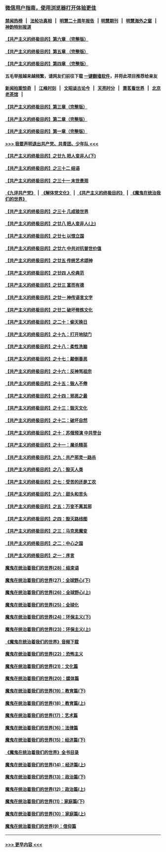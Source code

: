 ### [微信用户指南，使用浏览器打开体验更佳](https://github.com/gfw-breaker/banned-news1/blob/master/indexes/wechat-guide.md?t=0)
#### [禁闻热榜](热点新闻.md?t=0)  &nbsp;&nbsp;|&nbsp;&nbsp; [法轮功真相](https://github.com/gfw-breaker/truth/blob/master/README.md?t=0) &nbsp;&nbsp;|&nbsp;&nbsp; [明慧二十周年报告](https://github.com/gfw-breaker/mh-reports/blob/master/README.md?t=0) &nbsp;&nbsp;|&nbsp;&nbsp;[明慧期刊](https://github.com/gfw-breaker/mh-qikan) &nbsp;&nbsp;|&nbsp;&nbsp; [明慧海外之窗](https://github.com/gfw-breaker/mh-news/blob/master/README.md?t=0) &nbsp;&nbsp;|&nbsp;&nbsp; [神韵特别报道](https://github.com/gfw-breaker/mh-news/blob/master/shenyun.md?t=0)
#### [【共产主义的终极目的】第六章 （完整版）](../pages/nsc422/n11428913.md?t=02070755) 
#### [【共产主义的终极目的】第五章 （完整版）](../pages/nsc422/n11428912.md?t=02070755) 
#### [【共产主义的终极目的】第四章 （完整版）](../pages/nsc422/n11428907.md?t=02070755) 
#### 五毛举报越来越频繁，请网友们前往下载 [一键翻墙软件](https://github.com/gfw-breaker/ssr-accounts)，并将此项目推荐给亲友
#### [新闻拍案惊奇](https://github.com/gfw-breaker/banned-news1/blob/master/pages/link4.md) &nbsp;&nbsp;|&nbsp;&nbsp; [江峰时刻](https://github.com/gfw-breaker/banned-news1/blob/master/pages/link4.md) &nbsp;&nbsp;|&nbsp;&nbsp; [文昭谈古论今](https://github.com/gfw-breaker/banned-news1/blob/master/pages/link4.md) &nbsp;&nbsp;|&nbsp;&nbsp; [天亮时分](https://github.com/gfw-breaker/banned-news1/blob/master/pages/link4.md) &nbsp;&nbsp;|&nbsp;&nbsp; [萧茗看世界](https://github.com/gfw-breaker/banned-news1/blob/master/pages/link4.md) &nbsp;&nbsp;|&nbsp;&nbsp; [北京老茶馆](https://github.com/gfw-breaker/banned-news1/blob/master/pages/link4.md) &nbsp;&nbsp;|&nbsp;&nbsp; 
#### [【共产主义的终极目的】第三章（完整版）](../pages/nsc422/n11428848.md?t=02070755) 
#### [【共产主义的终极目的】第二章（完整版）](../pages/nsc422/n11428831.md?t=02070755) 
#### [【共产主义的终极目的】第一章（完整版）](../pages/nsc422/n11417651.md?t=02070755) 
#### [>>> 我要声明退出共产党、共青团、少年队 <<<](https://github.com/begood0513/goodnews/blob/master/quit/letter.md) 
#### [【共产主义的终极目的】之廿九 把人变非人(下)](../pages/nsc422/n11344140.md?t=02070755) 
#### [【共产主义的终极目的】之三十二 结语](../pages/nsc422/n11360535.md?t=02070755) 
#### [【共产主义的终极目的】之三十一 末世景观](../pages/nsc422/n11351129.md?t=02070755) 
#### [《九评共产党》](https://github.com/begood0513/9ping.md/blob/master/README.md) &nbsp;|&nbsp; [《解体党文化》](../../../../jtdwh.md/blob/master/README.md)  &nbsp;|&nbsp; [《共产主义的终极目的》](../../../../gczydzjmd.md/blob/master/README.md) &nbsp;|&nbsp; [《魔鬼在统治我们的世界》](../../../../mgztzwmdsj.md/blob/master/README.md) 
#### [【共产主义的终极目的】之三十 几成狼世界](../pages/nsc422/n11348280.md?t=02070755) 
#### [【共产主义的终极目的】之廿八 把人变非人(上)](../pages/nsc422/n11340492.md?t=02070755) 
#### [【共产主义的终极目的】之廿七 以恨立国](../pages/nsc422/n11336944.md?t=02070755) 
#### [【共产主义的终极目的】之廿六 中共对抗普世价值](../pages/nsc422/n11324785.md?t=02070755) 
#### [【共产主义的终极目的】之廿五 传统艺术颂神](../pages/nsc422/n11296396.md?t=02070755) 
#### [【共产主义的终极目的】之廿四 人伦典范](../pages/nsc422/n11296397.md?t=02070755) 
#### [【共产主义的终极目的】之廿三 富而有德](../pages/nsc422/n11283598.md?t=02070755) 
#### [【共产主义的终极目的】之廿一 神传语言文字](../pages/nsc422/n11263265.md?t=02070755) 
#### [【共产主义的终极目的】之廿二 破坏修炼文化](../pages/nsc422/n11245728.md?t=02070755) 
#### [【共产主义的终极目的】之二十：偷天换日](../pages/nsc422/n11238846.md?t=02070755) 
#### [【共产主义的终极目的】之十九：打开地狱门](../pages/nsc422/n11206376.md?t=02070755) 
#### [【共产主义的终极目的】之十八：柔性洗脑](../pages/nsc422/n11199994.md?t=02070755) 
#### [【共产主义的终极目的】之十七：颠倒善恶](../pages/nsc422/n11179782.md?t=02070755) 
#### [【共产主义的终极目的】之十六：反神骂祖宗](../pages/nsc422/n11166798.md?t=02070755) 
#### [【共产主义的终极目的】之十五：毁人不倦](../pages/nsc422/n11166792.md?t=02070755) 
#### [【共产主义的终极目的】之十四：邪恶之最](../pages/nsc422/n11150249.md?t=02070755) 
#### [【共产主义的终极目的】之十三：毁灭文化](../pages/nsc422/n11135227.md?t=02070755) 
#### [【共产主义的终极目的】之十二：破坏自然](../pages/nsc422/n11135214.md?t=02070755) 
#### [【共产主义的终极目的】之十：苏俄预演 中共登台](../pages/nsc422/n11118424.md?t=02070755) 
#### [【共产主义的终极目的】之十一：屠杀精英](../pages/nsc422/n11118442.md?t=02070755) 
#### [【共产主义的终极目的】之九：共产邪灵一路杀](../pages/nsc422/n11114139.md?t=02070755) 
#### [【共产主义的终极目的】之八：毁灭人类](../pages/nsc422/n11108503.md?t=02070755) 
#### [【共产主义的终极目的】之七：受苦的还是工农](../pages/nsc422/n11101809.md?t=02070755) 
#### [【共产主义的终极目的】之六：甜头和苦头](../pages/nsc422/n11096971.md?t=02070755) 
#### [【共产主义的终极目的】之五：万变不离其邪](../pages/nsc422/n11091285.md?t=02070755) 
#### [【共产主义的终极目的】之四：毁灭路线图](../pages/nsc422/n11086284.md?t=02070755) 
#### [【共产主义的终极目的】之三：马克思魔变](../pages/nsc422/n11061941.md?t=02070755) 
#### [【共产主义的终极目的】之二：中心之国](../pages/nsc422/n11047728.md?t=02070755) 
#### [【共产主义的终极目的】之一：序言](../pages/nsc422/n11086077.md?t=02070755) 
#### [魔鬼在统治着我们的世界(28)：结束语](../pages/nsc422/n10936246.md?t=02070755) 
#### [魔鬼在统治着我们的世界(27)：全球野心(下)](../pages/nsc422/n10928319.md?t=02070755) 
#### [魔鬼在统治着我们的世界(26)：全球野心(上)](../pages/nsc422/n10900318.md?t=02070755) 
#### [魔鬼在统治着我们的世界(25)：全球化](../pages/nsc422/n10788205.md?t=02070755) 
#### [魔鬼在统治着我们的世界(24)：环保主义(下)](../pages/nsc422/n10695307.md?t=02070755) 
#### [魔鬼在统治着我们的世界(23)：环保主义(上)](../pages/nsc422/n10688613.md?t=02070755) 
#### [《魔鬼在统治着我们的世界》音频下载](../pages/nsc422/n10635553.md?t=02070755) 
#### [魔鬼在统治着我们的世界(22)：恐怖主义](../pages/nsc422/n10614727.md?t=02070755) 
#### [魔鬼在统治着我们的世界(21)：文化篇](../pages/nsc422/n10597706.md?t=02070755) 
#### [魔鬼在统治着我们的世界(20)：媒体篇](../pages/nsc422/n10586579.md?t=02070755) 
#### [魔鬼在统治着我们的世界(19)：教育篇(下)](../pages/nsc422/n10564808.md?t=02070755) 
#### [魔鬼在统治着我们的世界(18)：教育篇(上)](../pages/nsc422/n10526970.md?t=02070755) 
#### [魔鬼在统治着我们的世界(17)：艺术篇](../pages/nsc422/n10499093.md?t=02070755) 
#### [魔鬼在统治着我们的世界(16)：法律篇](../pages/nsc422/n10485969.md?t=02070755) 
#### [魔鬼在统治着我们的世界(15)：经济篇(下)](../pages/nsc422/n10469975.md?t=02070755) 
#### [《魔鬼在统治着我们的世界》全书目录](../pages/nsc422/n10464261.md?t=02070755) 
#### [魔鬼在统治着我们的世界(14)：经济篇(上)](../pages/nsc422/n10457370.md?t=02070755) 
#### [魔鬼在统治着我们的世界(13)：政治篇(下)](../pages/nsc422/n10448270.md?t=02070755) 
#### [魔鬼在统治着我们的世界(12)：政治篇(上)](../pages/nsc422/n10444576.md?t=02070755) 
#### [魔鬼在统治着我们的世界(11)：家庭篇(下)](../pages/nsc422/n10440961.md?t=02070755) 
#### [魔鬼在统治着我们的世界(10)：家庭篇(上)](../pages/nsc422/n10435448.md?t=02070755) 
#### [魔鬼在统治着我们的世界(9)：信仰篇](../pages/nsc422/n10432159.md?t=02070755) 

----
#### [ >>> 更早内容 <<< ](../indexes/nsc422-earlier.md)
